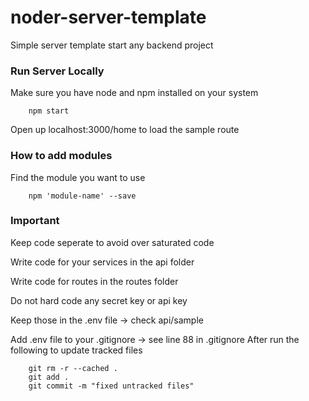 # noder-server-template

Simple server template start any backend project


### Run Server Locally

Make sure you have node and npm installed on your system

```
    npm start
```

Open up localhost:3000/home to load the sample route


### How to add modules

Find the module you want to use

``` 
    npm 'module-name' --save
```


### Important 

Keep code seperate to avoid over saturated code

Write code for your services in the api folder

Write code for routes in the routes folder

Do not hard code any secret key or api key

Keep those in the .env file -> check api/sample

Add .env file to your .gitignore -> see line 88 in .gitignore
    After run the following to update tracked files

```
    git rm -r --cached .
    git add .
    git commit -m "fixed untracked files"
```